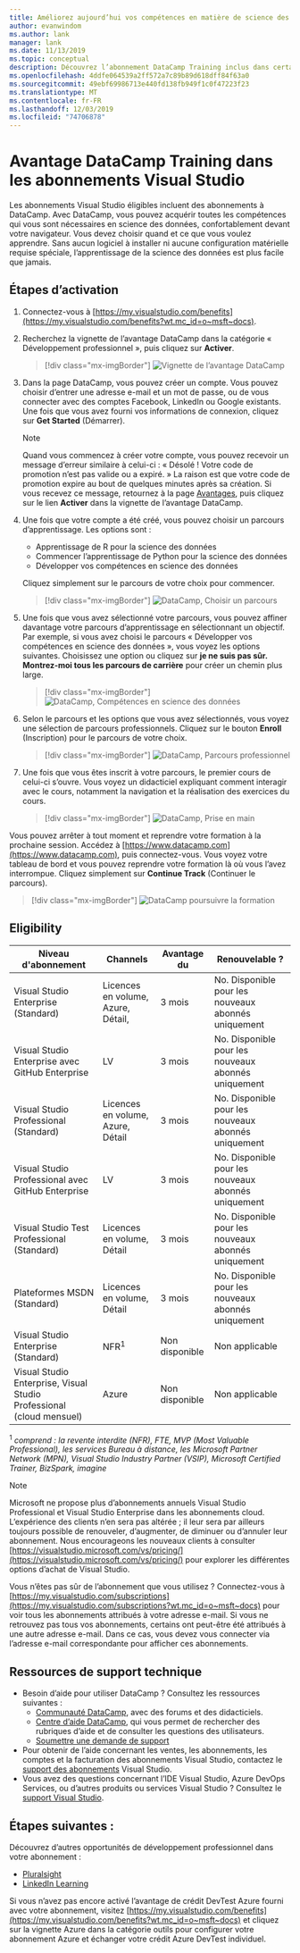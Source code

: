 ```yaml
---
title: Améliorez aujourd’hui vos compétences en matière de science des données avec l’avantage DataCamp dans les abonnements Visual Studio sélectionnés. | Microsoft Docs
author: evanwindom
ms.author: lank
manager: lank
ms.date: 11/13/2019
ms.topic: conceptual
description: Découvrez l’abonnement DataCamp Training inclus dans certains abonnements Visual Studio.
ms.openlocfilehash: 4ddfe064539a2ff572a7c89b89d618dff84f63a0
ms.sourcegitcommit: 49ebf69986713e440fd138fb949f1c0f47223f23
ms.translationtype: MT
ms.contentlocale: fr-FR
ms.lasthandoff: 12/03/2019
ms.locfileid: "74706878"
---
```

# <a name="the-datacamp-training-benefit-in-visual-studio-subscriptions"></a>Avantage DataCamp Training dans les abonnements Visual Studio
Les abonnements Visual Studio éligibles incluent des abonnements à DataCamp.  Avec DataCamp, vous pouvez acquérir toutes les compétences qui vous sont nécessaires en science des données, confortablement devant votre navigateur. Vous devez choisir quand et ce que vous voulez apprendre. Sans aucun logiciel à installer ni aucune configuration matérielle requise spéciale, l’apprentissage de la science des données est plus facile que jamais.

## <a name="activation-steps"></a>Étapes d’activation
1. Connectez-vous à [https://my.visualstudio.com/benefits](https://my.visualstudio.com/benefits?wt.mc_id=o~msft~docs).

2. Recherchez la vignette de l’avantage DataCamp dans la catégorie « Développement professionnel », puis cliquez sur **Activer**.
   > [!div class="mx-imgBorder"]
   > ![Vignette de l’avantage DataCamp](_img/vs-datacamp/vs-datacamp-tile-2.png)

3. Dans la page DataCamp, vous pouvez créer un compte.  Vous pouvez choisir d’entrer une adresse e-mail et un mot de passe, ou de vous connecter avec des comptes Facebook, LinkedIn ou Google existants.  Une fois que vous avez fourni vos informations de connexion, cliquez sur **Get Started** (Démarrer).

   > [!NOTE]
   > Quand vous commencez à créer votre compte, vous pouvez recevoir un message d’erreur similaire à celui-ci : « Désolé !  Votre code de promotion n’est pas valide ou a expiré. »  La raison est que votre code de promotion expire au bout de quelques minutes après sa création.  Si vous recevez ce message, retournez à la page [Avantages](https://my.visualstudio.com/benefits), puis cliquez sur le lien **Activer** dans la vignette de l’avantage DataCamp.

4. Une fois que votre compte a été créé, vous pouvez choisir un parcours d’apprentissage.  Les options sont :
    - Apprentissage de R pour la science des données
    - Commencer l’apprentissage de Python pour la science des données
    - Développer vos compétences en science des données

   Cliquez simplement sur le parcours de votre choix pour commencer.
   > [!div class="mx-imgBorder"]
   > ![DataCamp, Choisir un parcours](_img/vs-datacamp/vs-datacamp-choose-path.png)

5. Une fois que vous avez sélectionné votre parcours, vous pouvez affiner davantage votre parcours d’apprentissage en sélectionnant un objectif.  Par exemple, si vous avez choisi le parcours « Développer vos compétences en science des données », vous voyez les options suivantes. Choisissez une option ou cliquez sur **je ne suis pas sûr.  Montrez-moi tous les parcours de carrière** pour créer un chemin plus large.
   > [!div class="mx-imgBorder"]
   > ![DataCamp, Compétences en science des données](_img/vs-datacamp/vs-datacamp-datascience.png)

6. Selon le parcours et les options que vous avez sélectionnés, vous voyez une sélection de parcours professionnels.  Cliquez sur le bouton **Enroll** (Inscription) pour le parcours de votre choix.
   > [!div class="mx-imgBorder"]
   > ![DataCamp, Parcours professionnel](_img/vs-datacamp/vs-datacamp-all-tracks.png)

7. Une fois que vous êtes inscrit à votre parcours, le premier cours de celui-ci s’ouvre.  Vous voyez un didacticiel expliquant comment interagir avec le cours, notamment la navigation et la réalisation des exercices du cours.

   > [!div class="mx-imgBorder"]
   > ![DataCamp, Prise en main](_img/vs-datacamp/vs-datacamp-getting-started.png)

Vous pouvez arrêter à tout moment et reprendre votre formation à la prochaine session.  Accédez à [https://www.datacamp.com](https://www.datacamp.com), puis connectez-vous.  Vous voyez votre tableau de bord et vous pouvez reprendre votre formation là où vous l’avez interrompue. Cliquez simplement sur **Continue Track** (Continuer le parcours).

> [!div class="mx-imgBorder"]
> ![DataCamp poursuivre la formation](_img/vs-datacamp/vs-datacamp-continue-training.png)

## <a name="eligibility"></a>Eligibility
| Niveau d'abonnement                                                 |     Channels                                            | Avantage du                                                          | Renouvelable ?    |
|--------------------------------------------------------------------|---------------------------------------------------------|------------------------------------------------------------------|---------------|
| Visual Studio Enterprise (Standard)   | Licences en volume, Azure, Détail, | 3 mois       |  No.  Disponible pour les nouveaux abonnés uniquement          |
| Visual Studio Enterprise avec GitHub Enterprise   | LV | 3 mois       |  No.  Disponible pour les nouveaux abonnés uniquement          |
| Visual Studio Professional (Standard) | Licences en volume, Azure, Détail                                       | 3 mois                                                            |  No.  Disponible pour les nouveaux abonnés uniquement           |
| Visual Studio Professional avec GitHub Enterprise| LV | 3 mois                                                            |  No.  Disponible pour les nouveaux abonnés uniquement           |
| Visual Studio Test Professional (Standard)                         | Licences en volume, Détail                                              | 3 mois                                             |  No.  Disponible pour les nouveaux abonnés uniquement           |
| Plateformes MSDN (Standard)                                          | Licences en volume, Détail                                              | 3 mois                                              |  No.  Disponible pour les nouveaux abonnés uniquement           |
| Visual Studio Enterprise (Standard)  | NFR<sup>1</sup> |Non disponible  | Non applicable |
| Visual Studio Enterprise, Visual Studio Professional (cloud mensuel) | Azure | Non disponible | Non applicable |

<sup>1</sup>  *comprend : la revente interdite (NFR), FTE, MVP (Most Valuable Professional), les services Bureau à distance, les Microsoft Partner Network (MPN), Visual Studio Industry Partner (VSIP), Microsoft Certified Trainer, BizSpark, imagine*

> [!NOTE]
> Microsoft ne propose plus d’abonnements annuels Visual Studio Professional et Visual Studio Enterprise dans les abonnements cloud. L’expérience des clients n’en sera pas altérée ; il leur sera par ailleurs toujours possible de renouveler, d’augmenter, de diminuer ou d’annuler leur abonnement. Nous encourageons les nouveaux clients à consulter [https://visualstudio.microsoft.com/vs/pricing/](https://visualstudio.microsoft.com/vs/pricing/) pour explorer les différentes options d’achat de Visual Studio.

Vous n’êtes pas sûr de l’abonnement que vous utilisez ?  Connectez-vous à [https://my.visualstudio.com/subscriptions](https://my.visualstudio.com/subscriptions?wt.mc_id=o~msft~docs) pour voir tous les abonnements attribués à votre adresse e-mail. Si vous ne retrouvez pas tous vos abonnements, certains ont peut-être été attribués à une autre adresse e-mail.  Dans ce cas, vous devez vous connecter via l’adresse e-mail correspondante pour afficher ces abonnements.

## <a name="support-resources"></a>Ressources de support technique
- Besoin d’aide pour utiliser DataCamp ?  Consultez les ressources suivantes :
  - [Communauté DataCamp](https://www.datacamp.com/community/tutorials), avec des forums et des didacticiels.
  - [Centre d’aide DataCamp](https://support.datacamp.com/hc), qui vous permet de rechercher des rubriques d’aide et de consulter les questions des utilisateurs.
  - [Soumettre une demande de support](https://support.datacamp.com/hc/requests/new)
- Pour obtenir de l’aide concernant les ventes, les abonnements, les comptes et la facturation des abonnements Visual Studio, contactez le [support des abonnements](https://visualstudio.microsoft.com/subscriptions/support/) Visual Studio.
- Vous avez des questions concernant l’IDE Visual Studio, Azure DevOps Services, ou d’autres produits ou services Visual Studio ?  Consultez le [support Visual Studio](https://visualstudio.microsoft.com/support/).

## <a name="next-steps"></a>Étapes suivantes :
Découvrez d’autres opportunités de développement professionnel dans votre abonnement :
- [Pluralsight](vs-pluralsight.md)
- [LinkedIn Learning](vs-linkedin-learning.md)


Si vous n’avez pas encore activé l’avantage de crédit DevTest Azure fourni avec votre abonnement, visitez [https://my.visualstudio.com/benefits](https://my.visualstudio.com/benefits?wt.mc_id=o~msft~docs) et cliquez sur la vignette Azure dans la catégorie outils pour configurer votre abonnement Azure et échanger votre crédit Azure DevTest individuel.